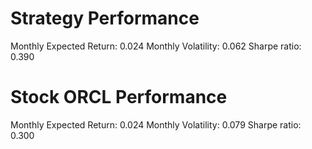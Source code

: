 # Strategy Performance
Monthly Expected Return: 0.024
Monthly Volatility: 0.062
Sharpe ratio: 0.390
# Stock ORCL Performance
Monthly Expected Return: 0.024
Monthly Volatility: 0.079
Sharpe ratio: 0.300
